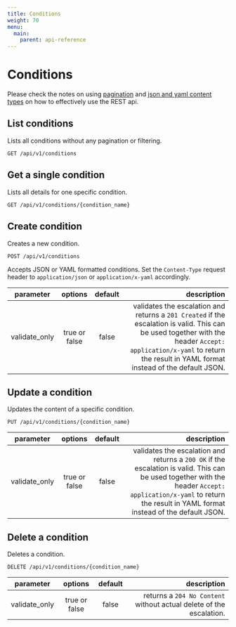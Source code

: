 ```yaml
---
title: Conditions
weight: 70
menu:
  main:
    parent: api-reference
---
```


# Conditions

Please check the notes on using [pagination](/documentation/api-reference/#pagination) and [json and yaml content types](/documentation/api-reference/#content-types) on how to effectively use the REST api.

## List conditions

Lists all conditions without any pagination or filtering.

    GET /api/v1/conditions

## Get a single condition

Lists all details for one specific condition.

    GET /api/v1/conditions/{condition_name}

## Create condition

Creates a new condition.

    POST /api/v1/conditions

Accepts JSON or YAML formatted conditions. Set the `Content-Type` request header to `application/json` or `application/x-yaml` accordingly.

| parameter     | options           | default          | description       |
| ------------- |:-----------------:|:----------------:| -----------------:|
| validate_only | true or false     | false            | validates the escalation and returns a `201 Created` if the escalation is valid. This can be used together with the header `Accept: application/x-yaml` to return the result in YAML format instead of the default JSON. 

## Update a condition

Updates the content of a specific condition.

    PUT /api/v1/conditions/{condition_name}

| parameter     | options           | default          | description      |
| ------------- |:-----------------:|:----------------:| ----------------:|
| validate_only | true or false     | false            | validates the escalation and returns a `200 OK` if the escalation is valid. This can be used together with the header `Accept: application/x-yaml` to return the result in YAML format instead of the default JSON. 

## Delete a condition

Deletes a condition.

    DELETE /api/v1/conditions/{condition_name}

| parameter     | options           | default          | description      |
| ------------- |:-----------------:|:----------------:| ----------------:|
| validate_only | true or false     | false            | returns a `204 No Content` without actual delete of the escalation.
